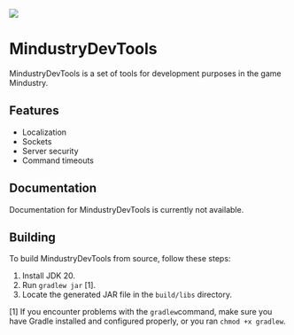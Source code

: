 [![](https://jitpack.io/v/Kowkodivka/MindustryDevTools.svg)](https://jitpack.io/#Kowkodivka/MindustryDevTools)

# MindustryDevTools

MindustryDevTools is a set of tools for development purposes in the game Mindustry.

## Features

- Localization
- Sockets
- Server security
- Command timeouts

## Documentation

Documentation for MindustryDevTools is currently not available.

## Building

To build MindustryDevTools from source, follow these steps:

1. Install JDK 20.
2. Run `gradlew jar` [1].
3. Locate the generated JAR file in the `build/libs` directory.

[1] If you encounter problems with the `gradlew`command, make sure you have Gradle installed and configured properly, or
you ran `chmod +x gradlew`.